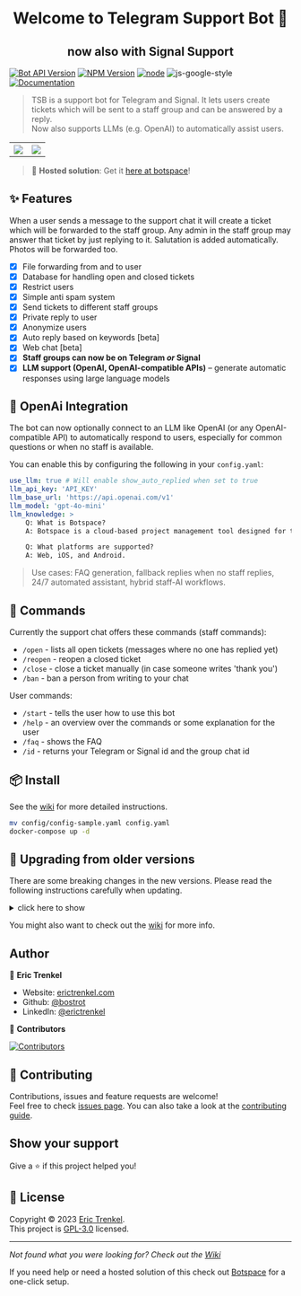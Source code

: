 <h1 align="center">Welcome to Telegram Support Bot 👋</h1>
<h2 align="center">now also with Signal Support</h2>

[![Bot API Version](https://img.shields.io/badge/Bot%20API-v6.6-f36caf.svg?style=for-the-badge)](https://core.telegram.org/bots/api)
[![NPM Version](https://img.shields.io/npm/v/grammy.svg?style=for-the-badge)](https://www.npmjs.com/)
[![node](https://img.shields.io/node/v/grammy.svg?style=for-the-badge)](https://www.npmjs.com/package/)
![js-google-style](https://img.shields.io/badge/code%20style-google-brightgreen.svg?style=for-the-badge)
[![Documentation](https://img.shields.io/badge/DOCUMENTATION-WIKI-green?style=for-the-badge)](https://github.com/bostrot/telegram-support-bot/wiki)

> TSB is a support bot for Telegram and Signal. It lets users create tickets which will be sent to a staff group and can be answered by a reply.  
> Now also supports LLMs (e.g. OpenAI) to automatically assist users.

<table>
<tr>
<th><img src="https://i.imgur.com/du5KZ1C.jpg" /></th>
<th><img src="https://i.imgur.com/N2002b0.jpg" /></th>
</tr>
</table>

> 🚀 **Hosted solution**: Get it [here at botspace](https://botspace.bostrot.com)!

## ✨ Features

When a user sends a message to the support chat it will create a ticket which will be forwarded to the staff group. Any admin in the staff group may answer that ticket by just replying to it. Salutation is added automatically. Photos will be forwarded too.

- [x] File forwarding from and to user
- [x] Database for handling open and closed tickets
- [x] Restrict users
- [x] Simple anti spam system
- [x] Send tickets to different staff groups
- [x] Private reply to user
- [x] Anonymize users
- [x] Auto reply based on keywords [beta]
- [x] Web chat [beta]
- [x] **Staff groups can now be on Telegram _or_ Signal**
- [x] **LLM support (OpenAI, OpenAI-compatible APIs)** – generate automatic responses using large language models

## 🤖 OpenAi Integration

The bot can now optionally connect to an LLM like OpenAI (or any OpenAI-compatible API) to automatically respond to users, especially for common questions or when no staff is available.

You can enable this by configuring the following in your `config.yaml`:

```yaml
use_llm: true # Will enable show_auto_replied when set to true
llm_api_key: 'API_KEY'
llm_base_url: 'https://api.openai.com/v1'
llm_model: 'gpt-4o-mini'
llm_knowledge: >
    Q: What is Botspace?
    A: Botspace is a cloud-based project management tool designed for teams to collaborate, track tasks, and manage workflows efficiently.

    Q: What platforms are supported?
    A: Web, iOS, and Android.
```

> Use cases: FAQ generation, fallback replies when no staff replies, 24/7 automated assistant, hybrid staff-AI workflows.

## 📜 Commands

Currently the support chat offers these commands (staff commands):

- `/open` - lists all open tickets (messages where no one has replied yet)
- `/reopen` - reopen a closed ticket
- `/close` - close a ticket manually (in case someone writes 'thank you')
- `/ban` - ban a person from writing to your chat

User commands:

- `/start` - tells the user how to use this bot
- `/help` - an overview over the commands or some explanation for the user
- `/faq` - shows the FAQ
- `/id` - returns your Telegram or Signal id and the group chat id

## 📦 Install

See the [wiki](https://github.com/bostrot/telegram-support-bot/wiki) for more detailed instructions.

```bash
mv config/config-sample.yaml config.yaml
docker-compose up -d
```

## 📝 Upgrading from older versions

There are some breaking changes in the new versions. Please read the following instructions carefully when updating.

<details>
<summary>click here to show</summary>

Since version v4 this bot uses the grammY Telegram Bot Framework instead of the telegraf framework for various reasons.

### Upgrading to v4.0.0

Make sure you add the new settings strings to your config.yaml file. Check the config-sample.yaml for all configs.
Here are some of the new settings that you should add when migrating:

    parse_mode: 'Markdown' # DO NOT CHANGE!
    autoreply: (see config-sample.yaml for an example)

The config-sample.yaml settings now all use markdown instead of HTML so you have to adjust that. e.g. instead of <br/> line break use \n instead. For a full list check the telegram bot API docs.

Upgrade to the new version. e.g. by pulling the main branch from GitHub or using the docker image bostrot/telegram-support-bot:4.0.0.

Start it.

The old database should work with the new version without changing anything.

### Upgrading to v3.0.0

The latest version uses a new config file in YAML format which would break old versions.

In order to make old versions work with the master you would need to use the new config.yaml file instead of the config.ts file from before. The easiest would be if you copy the config-sample.yaml to config.yaml (both in the config folder) and edit the settings similar to your old config.ts file. There is no need to delete the database file so old tickets can be kept open.

</details>

You might also want to check out the [wiki](https://github.com/bostrot/telegram-support-bot/wiki) for more info.

## Author

👤 **Eric Trenkel**

- Website: [erictrenkel.com](erictrenkel.com)
- Github: [@bostrot](https://github.com/bostrot)
- LinkedIn: [@erictrenkel](https://linkedin.com/in/erictrenkel)

👥 **Contributors**

[![Contributors](https://contrib.rocks/image?repo=bostrot/telegram-support-bot)](https://github.com/bostrot/telegram-support-bot/graphs/contributors)

## 🤝 Contributing

Contributions, issues and feature requests are welcome!<br />Feel free to check [issues page](https://github.com/bostrot/telegram-support-bot/issues). You can also take a look at the [contributing guide](https://github.com/bostrot/telegram-support-bot/blob/master/CONTRIBUTING.md).

## Show your support

Give a ⭐️ if this project helped you!

## 📝 License

Copyright © 2023 [Eric Trenkel](https://github.com/bostrot).  
This project is [GPL-3.0](https://github.com/bostrot/telegram-support-bot/blob/master/LICENSE) licensed.

---

_Not found what you were looking for? Check out the [Wiki](https://github.com/bostrot/telegram-support-bot/wiki)_

If you need help or need a hosted solution of this check out [Botspace](https://botspace.bostrot.com) for a one-click setup.
